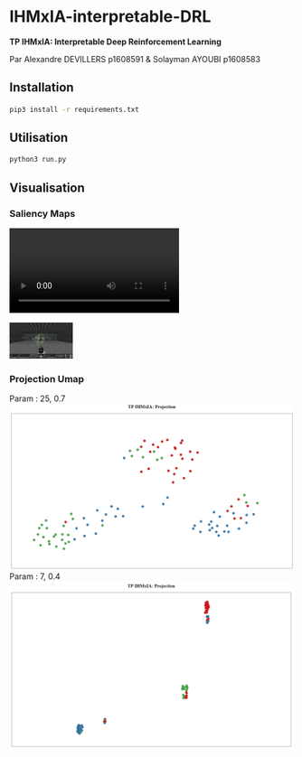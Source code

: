 # IHMxIA-interpretable-DRL
**TP IHMxIA: Interpretable Deep Reinforcement Learning** 

Par Alexandre DEVILLERS p1608591 & Solayman AYOUBI p1608583

## Installation

```sh
pip3 install -r requirements.txt
```

## Utilisation

```sh
python3 run.py
```

## Visualisation

### Saliency Maps

![Vidéo](https://github.com/asolayman/IHMxIA-interpretable-DRL/blob/main/video/video_30.mp4)

![Gif](https://github.com/asolayman/IHMxIA-interpretable-DRL/blob/main/video/video_30.gif)

### Projection Umap

Param : 25, 0.7
![Projection 1](https://github.com/asolayman/IHMxIA-interpretable-DRL/blob/main/projection1.png)
Param : 7, 0.4
![Projection 2](https://github.com/asolayman/IHMxIA-interpretable-DRL/blob/main/projection2.png)
